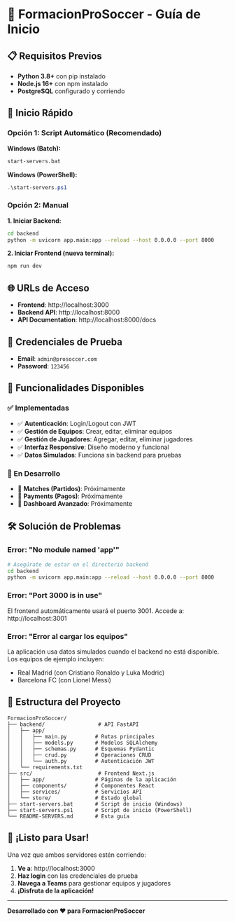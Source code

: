 # 🚀 FormacionProSoccer - Guía de Inicio

## 📋 Requisitos Previos

- **Python 3.8+** con pip instalado
- **Node.js 16+** con npm instalado
- **PostgreSQL** configurado y corriendo

## 🎯 Inicio Rápido

### Opción 1: Script Automático (Recomendado)

**Windows (Batch):**
```bash
start-servers.bat
```

**Windows (PowerShell):**
```powershell
.\start-servers.ps1
```

### Opción 2: Manual

**1. Iniciar Backend:**
```bash
cd backend
python -m uvicorn app.main:app --reload --host 0.0.0.0 --port 8000
```

**2. Iniciar Frontend (nueva terminal):**
```bash
npm run dev
```

## 🌐 URLs de Acceso

- **Frontend**: http://localhost:3000
- **Backend API**: http://localhost:8000
- **API Documentation**: http://localhost:8000/docs

## 👤 Credenciales de Prueba

- **Email**: `admin@prosoccer.com`
- **Password**: `123456`

## 🔧 Funcionalidades Disponibles

### ✅ Implementadas
- ✅ **Autenticación**: Login/Logout con JWT
- ✅ **Gestión de Equipos**: Crear, editar, eliminar equipos
- ✅ **Gestión de Jugadores**: Agregar, editar, eliminar jugadores
- ✅ **Interfaz Responsive**: Diseño moderno y funcional
- ✅ **Datos Simulados**: Funciona sin backend para pruebas

### 🚧 En Desarrollo
- 🔄 **Matches (Partidos)**: Próximamente
- 🔄 **Payments (Pagos)**: Próximamente
- 🔄 **Dashboard Avanzado**: Próximamente

## 🛠️ Solución de Problemas

### Error: "No module named 'app'"
```bash
# Asegúrate de estar en el directorio backend
cd backend
python -m uvicorn app.main:app --reload --host 0.0.0.0 --port 8000
```

### Error: "Port 3000 is in use"
El frontend automáticamente usará el puerto 3001. Accede a:
http://localhost:3001

### Error: "Error al cargar los equipos"
La aplicación usa datos simulados cuando el backend no está disponible. Los equipos de ejemplo incluyen:
- Real Madrid (con Cristiano Ronaldo y Luka Modric)
- Barcelona FC (con Lionel Messi)

## 📁 Estructura del Proyecto

```
FormacionProSoccer/
├── backend/                 # API FastAPI
│   ├── app/
│   │   ├── main.py         # Rutas principales
│   │   ├── models.py       # Modelos SQLAlchemy
│   │   ├── schemas.py      # Esquemas Pydantic
│   │   ├── crud.py         # Operaciones CRUD
│   │   └── auth.py         # Autenticación JWT
│   └── requirements.txt
├── src/                     # Frontend Next.js
│   ├── app/                # Páginas de la aplicación
│   ├── components/         # Componentes React
│   ├── services/           # Servicios API
│   └── store/              # Estado global
├── start-servers.bat       # Script de inicio (Windows)
├── start-servers.ps1       # Script de inicio (PowerShell)
└── README-SERVERS.md       # Esta guía
```

## 🎉 ¡Listo para Usar!

Una vez que ambos servidores estén corriendo:

1. **Ve a**: http://localhost:3000
2. **Haz login** con las credenciales de prueba
3. **Navega a Teams** para gestionar equipos y jugadores
4. **¡Disfruta de la aplicación!**

---

**Desarrollado con ❤️ para FormacionProSoccer** 